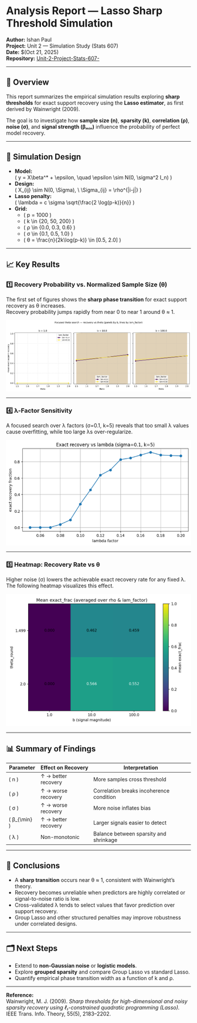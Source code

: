 # Analysis Report — Lasso Sharp Threshold Simulation

**Author:** Ishan Paul  
**Project:** Unit 2 — Simulation Study (Stats 607)  
**Date:** $(Oct 21, 2025)  
**Repository:** [Unit-2-Project-Stats-607-](https://github.com/IshanPaul/Unit-2-Project-Stats-607-)

---

## 🎯 Overview

This report summarizes the empirical simulation results exploring **sharp thresholds** for exact support recovery using the **Lasso estimator**, as first derived by Wainwright (2009).  

The goal is to investigate how **sample size (n)**, **sparsity (k)**, **correlation (ρ)**, **noise (σ)**, and **signal strength (βₘᵢₙ)** influence the probability of perfect model recovery.

---

## 🧮 Simulation Design

- **Model:**  
  \( y = X\beta^* + \epsilon, \quad \epsilon \sim N(0, \sigma^2 I_n) \)
- **Design:**  
  \( X_{ij} \sim N(0, \Sigma), \ \Sigma_{ij} = \rho^{|i-j|} \)
- **Lasso penalty:**  
  \( \lambda = c \sigma \sqrt{\frac{2 \log(p-k)}{n}} \)
- **Grid:**  
  - \( p = 1000 \)
  - \( k \in \{20, 50, 200\} \)
  - \( ρ \in \{0.0, 0.3, 0.6\} \)
  - \( σ \in \{0.1, 0.5, 1.0\} \)
  - \( θ = \frac{n}{2k\log(p-k)} \in [0.5, 2.0] \)

---

## 📈 Key Results

### 1️⃣ Recovery Probability vs. Normalized Sample Size (θ)
The first set of figures shows the **sharp phase transition** for exact support recovery as θ increases.  
Recovery probability jumps rapidly from near 0 to near 1 around θ ≈ 1.

![Recovery Probability vs θ](results/figures/focused_theta_search.png)

---


### 4️⃣ λ-Factor Sensitivity
A focused search over λ factors (σ=0.1, k=5) reveals that too small λ values cause overfitting, while too large λs over-regularize.

![Focused λ Search](results/analysis/focused_lam_search_sigma0.1_k5.png)

---

### 5️⃣ Heatmap: Recovery Rate vs θ
Higher noise (σ) lowers the achievable exact recovery rate for any fixed λ.  
The following heatmap visualizes this effect.

![Heatmap λ vs θ](results/analysis/heatmap_theta_b.png)

---


## 📊 Summary of Findings

| Parameter | Effect on Recovery | Interpretation |
|------------|--------------------|----------------|
| \( n \) | ↑ → better recovery | More samples cross threshold |
| \( ρ \) | ↑ → worse recovery | Correlation breaks incoherence condition |
| \( σ \) | ↑ → worse recovery | More noise inflates bias |
| \( β_{\min} \) | ↑ → better recovery | Larger signals easier to detect |
| \( λ \) | Non-monotonic | Balance between sparsity and shrinkage |

---

## 🧠 Conclusions

- A **sharp transition** occurs near θ ≈ 1, consistent with Wainwright’s theory.  
- Recovery becomes unreliable when predictors are highly correlated or signal-to-noise ratio is low.  
- Cross-validated λ tends to select values that favor prediction over support recovery.  
- Group Lasso and other structured penalties may improve robustness under correlated designs.

---

## 🗂️ Next Steps

- Extend to **non-Gaussian noise** or **logistic models**.  
- Explore **grouped sparsity** and compare Group Lasso vs standard Lasso.  
- Quantify empirical phase transition width as a function of k and ρ.

---

**Reference:**  
Wainwright, M. J. (2009). *Sharp thresholds for high-dimensional and noisy sparsity recovery using ℓ₁-constrained quadratic programming (Lasso).* IEEE Trans. Info. Theory, 55(5), 2183–2202.
